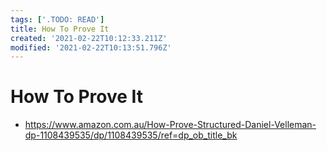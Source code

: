 ```yaml
---
tags: ['.TODO: READ']
title: How To Prove It
created: '2021-02-22T10:12:33.211Z'
modified: '2021-02-22T10:13:51.796Z'
---
```


# How To Prove It

* https://www.amazon.com.au/How-Prove-Structured-Daniel-Velleman-dp-1108439535/dp/1108439535/ref=dp_ob_title_bk



